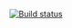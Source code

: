 [![Build status](https://ci.appveyor.com/api/projects/status/uu24mqij9tp00vd2?svg=true)](https://ci.appveyor.com/project/Margarita7929/projectpostman)